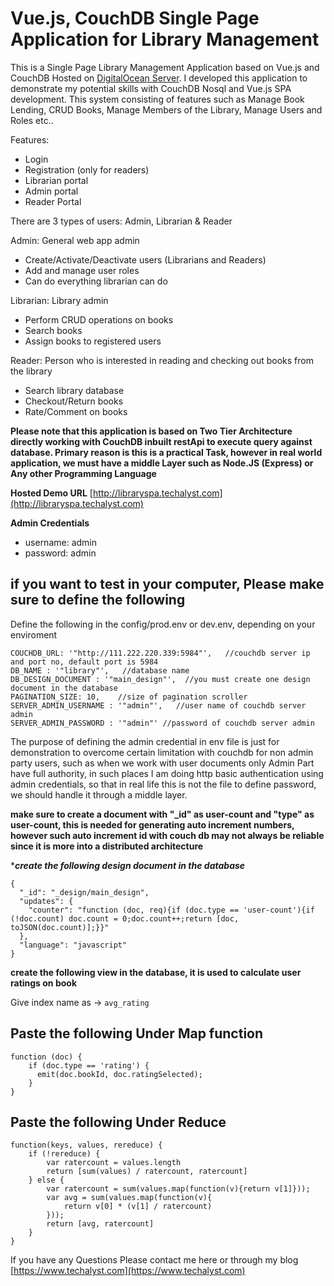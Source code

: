 # Vue.js, CouchDB Single Page Application for Library Management
This is a Single Page Library Management Application based on Vue.js and CouchDB Hosted on [DigitalOcean Server](https://m.do.co/c/50622a336635). I developed this application to demonstrate my potential skills with CouchDB Nosql and Vue.js SPA development.
This system consisting of features such as Manage Book Lending, CRUD Books, Manage Members of the Library, Manage Users and Roles etc..

Features:
- Login
- Registration (only for readers)
- Librarian portal
- Admin portal
- Reader Portal
 
There are 3 types of users: Admin, Librarian & Reader
 
Admin: General web app admin
- Create/Activate/Deactivate users (Librarians and Readers)
- Add and manage user roles
- Can do everything librarian can do
  
Librarian: Library admin
- Perform CRUD operations on books
- Search books
- Assign books to registered users
 
Reader: Person who is interested in reading and checking out books from the library
- Search library database
- Checkout/Return books
- Rate/Comment on books

**Please note that this application is based on Two Tier Architecture directly working with CouchDB inbuilt restApi to execute query against database. Primary reason is this is a practical Task, however in real world application, we must have a middle Layer such as Node.JS (Express) or Any other Programming Language**

**Hosted Demo URL**
[http://libraryspa.techalyst.com](http://libraryspa.techalyst.com)


**Admin Credentials**

- username: admin
- password: admin 


if you want to test in your computer, Please make sure to define the following 
-----------------------------------------------------------------------------

Define the following in the config/prod.env or dev.env, depending on your enviroment 

  ```
  COUCHDB_URL: '"http://111.222.220.339:5984"',   //couchdb server ip and port no, default port is 5984     
  DB_NAME : '"library"',   //database name     
  DB_DESIGN_DOCUMENT : '"main_design"',  //you must create one design document in the database       
  PAGINATION_SIZE: 10,    //size of pagination scroller     
  SERVER_ADMIN_USERNAME : '"admin"',   //user name of couchdb server admin     
  SERVER_ADMIN_PASSWORD : '"admin"'	//password of couchdb server admin 
  ``` 
  
  The purpose of defining the admin credential in env file is just for demonstration to overcome certain limitation with couchdb for non admin party users, such as when we work with user documents only Admin Part have full authority, in such places I am doing http basic authentication using admin credentials, so that in real life this is not the file to define password,  we should handle it through a middle layer.  
  
  **make sure to create a document with "_id" as user-count and "type" as user-count, this is needed for generating auto increment numbers, however such auto increment id with couch db may not always be reliable since it is more into a distributed architecture**

****create the following design document in the database***
```
{
  "_id": "_design/main_design",
  "updates": {
    "counter": "function (doc, req){if (doc.type == 'user-count'){if (!doc.count) doc.count = 0;doc.count++;return [doc, toJSON(doc.count)];}}"
  },
  "language": "javascript"
}
```

**create the following view in the database, it is used to calculate user ratings on book**

Give index name as -> `avg_rating`

Paste the following Under Map function
----------------------------------------------
```
function (doc) {  
    if (doc.type == 'rating') {      
      emit(doc.bookId, doc.ratingSelected);   
    } 
}
```

Paste the following Under Reduce
------------------------------------------
```
function(keys, values, rereduce) {
    if (!rereduce) {
        var ratercount = values.length
        return [sum(values) / ratercount, ratercount]
    } else {
        var ratercount = sum(values.map(function(v){return v[1]}));
        var avg = sum(values.map(function(v){
            return v[0] * (v[1] / ratercount)
        }));
        return [avg, ratercount]
    }
}
```

If you have any Questions Please contact me here or through my blog [https://www.techalyst.com](https://www.techalyst.com)
